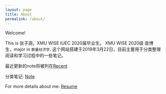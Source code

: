 ```yaml
---
layout: page
title: About
permalink: /about/
---
```


Welcome!

This is 张子涵，XMU WISE IUEC 2020届毕业生。 XMU WISE 2020级 直博生，major in `数量经济学`.
这个网站搭建于2019年3月22日，目前主要用于分类整理阅读和学习过程中的一些笔记。


最近更新的note将被列在[Recent](https://landbuland.github.io/)

分类笔记: [Note](https://landbuland.github.io/notes)

For more details about me: [Resume](https://landbuland.github.io/resume/)
